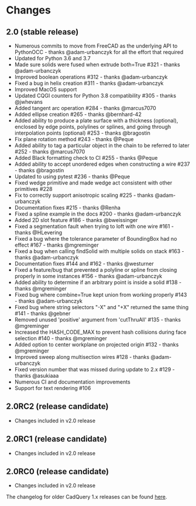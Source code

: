 Changes
=======

2.0 (stable release)
------
   * Numerous commits to move from FreeCAD as the underlying API to PythonOCC - thanks @adam-urbanczyk for all the effort that required
   * Updated for Python 3.6 and 3.7
   * Made sure solids were fused when extrude both=True #321 - thanks @adam-urbanczyk
   * Improved boolean operations #312 - thanks @adam-urbanczyk
   * Fixed a bug in helix creation #311 - thanks @adam-urbanczyk
   * Improved MacOS support
   * Updated CQGI counters for Python 3.8 compatibility #305 - thanks @jwhevans
   * Added tangent arc operation #284 - thanks @marcus7070
   * Added ellipse creation #265 - thanks @bernhard-42
   * Added ability to produce a plate surface with a thickness (optional), enclosed by edge points, polylines or splines, and going through interpolation points (optional) #253 - thanks @bragostin
   * Fix plane rotation method #243 - thanks @Peque
   * Added ability to tag a particular object in the chain to be referred to later #252 - thanks @marcus7070
   * Added Black formatting check to CI #255 - thanks @Peque
   * Added ability to accept unordered edges when constructing a wire #237 - thanks @bragostin
   * Updated to using pytest #236 - thanks @Peque
   * Fixed wedge primitive and made wedge act consistent with other primitives #228
   * Fix to correctly support anisotropic scaling #225 - thanks @adam-urbanczyk
   * Documentation fixes #215 - thanks @Renha
   * Fixed a spline example in the docs #200 - thanks @adam-urbanczyk
   * Added 2D slot feature #186 - thanks @bweissinger
   * Fixed a segmentation fault when trying to loft with one wire #161 - thanks @HLevering
   * Fixed a bug where the tolerance parameter of BoundingBox had no effect #167 - thanks @mgreminger
   * Fixed a bug when calling findSolid with multiple solids on stack #163 - thanks @adam-urbanczyk
   * Documentation fixes #144 and #162 - thanks @westurner
   * Fixed a feature/bug that prevented a polyline or spline from closing properly in some instances #156 - thanks @adam-urbanczyk
   * Added ability to determine if an arbitrary point is inside a solid #138 - thanks @mgreminger
   * Fixed bug where combine=True kept union from working properly #143 - thanks @adam-urbanczyk
   * Fixed bug where string selectors "-X" and "+X" returned the same thing #141 - thanks @gebner
   * Removed unused 'positive' argument from 'cutThruAll' #135 - thanks @mgreminger
   * Increased the HASH_CODE_MAX to prevent hash collisions during face selection #140 - thanks @mgreminger
   * Added option to center workplane on projected origin #132 - thanks @mgreminger
   * Improved sweep along multisection wires #128 - thanks @adam-urbanczyk
   * Fixed version number that was missed during update to 2.x #129 - thanks @asukiaaa
   * Numerous CI and documentation improvements
   * Support for text rendering #106

2.0RC2 (release candidate)
------
   * Changes included in v2.0 release

2.0RC1 (release candidate)
------
   * Changes included in v2.0 release

2.0RC0 (release candidate)
------
   * Changes included in v2.0 release

The changelog for older CadQuery 1.x releases can be found [here](https://github.com/dcowden/cadquery/blob/master/changes.md).
